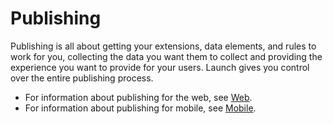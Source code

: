 # Publishing

Publishing is all about getting your extensions, data elements, and rules to work for you, collecting the data you want them to collect and providing the experience you want to provide for your users. Launch gives you control over the entire publishing process.

* For information about publishing for the web, see [Web](https://docs.adobelaunch.com/~/edit/drafts/-LNQl2Z9HuHyScMW3SMU/publishing/web).
* For information about publishing for mobile, see [Mobile](https://docs.adobelaunch.com/~/edit/drafts/-LNQl2Z9HuHyScMW3SMU/publishing/mobile).

